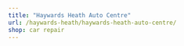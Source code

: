 ```yaml
---
title: "Haywards Heath Auto Centre"
url: /haywards-heath/haywards-heath-auto-centre/
shop: car repair
---
```

